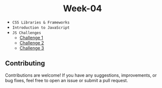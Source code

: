 <h1 align="center">Week-04</h1>

- `CSS Libraries & Frameworks`
- `Introduction to JavaScript`
- `JS Challenges`
  - [Challenge 1](./challenge/P0%20Challenge%201.js)
  - [Challenge 2](./challenge/P0%20Challenge%202.js)
  - [Challenge 3](./challenge/P0%20Challenge%203.js)

## Contributing

Contributions are welcome! If you have any suggestions, improvements, or bug fixes, feel free to open an issue or submit a pull request.
